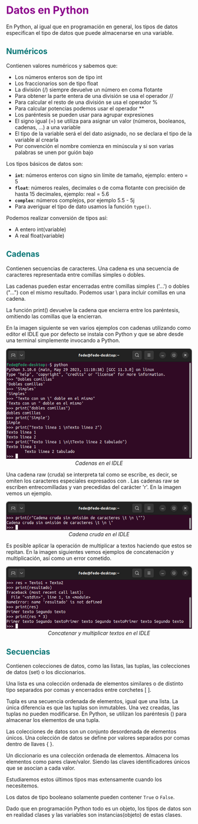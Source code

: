 # <FONT COLOR=#8B008B>Datos en Python</font>
En Python, al igual que en programación en general, los tipos de datos especifican el tipo de datos que puede almacenarse en una variable.

## <FONT COLOR=#007575>**Numéricos**</font>
Contienen valores numéricos y sabemos que:

>
* Los números enteros son de tipo int
* Los fraccionarios son de tipo float
* La división (/) siempre devuelve un número en coma flotante
* Para obtener la parte entera de una división se usa el operador //
* Para calcular el resto de una división se usa el operador %
* Para calcular potencias podemos usar el operador **
* Los paréntesis se pueden usar para agrupar expresiones
* El signo igual (=) se utiliza para asignar un valor (números, booleanos, cadenas, …) a una variable
* El tipo de la variable será el del dato asignado, no se declara el tipo de la variable al crearla
* Por convención el nombre comienza en minúscula y si son varias palabras se unen por guión bajo

Los tipos básicos de datos son:

>
* **```int```**: números enteros con signo sin límite de tamaño, ejemplo: entero = 5
* **```float```**: números reales, decimales o de coma flotante con precisión de hasta 15 decimales, ejemplo: real = 5.6
* **```complex```**: números complejos, por ejemplo 5.5 - 5j
* Para averiguar el tipo de dato usamos la función ```type()```.

Podemos realizar conversión de tipos así:

* A entero int(variable)
* A real float(variable)

## <FONT COLOR=#007575>**Cadenas**</font>
Contienen secuencias de caracteres. Una cadena es una secuencia de caracteres representada entre comillas simples o dobles.

Las cadenas pueden estar encerradas entre comillas simples ('...') o dobles ("...") con el mismo resultado. Podemos usar \ para incluir comillas en una cadena.

La función print() devuelve la cadena que encierra entre los paréntesis, omitiendo las comillas que la encierran.

En la imagen siguiente se ven varios ejemplos con cadenas utilizando como editor el IDLE que por defecto se instala con Python y que se abre desde una terminal simplemente invocando a Python.

<center>

![Cadenas en el IDLE](../img/guias/intro/cad1.png)  
*Cadenas en el IDLE*

</center>

Una cadena raw (cruda) se interpreta tal como se escribe, es decir, se omiten los caracteres especiales expresados con \. Las cadenas raw se escriben entrecomilladas y van precedidas del carácter 'r'. En la imagen vemos un ejemplo.

<center>

![Cadena cruda en el IDLE](../img/guias/intro/cad2.png)  
*Cadena cruda en el IDLE*

</center>

Es posible aplicar la operación de multiplicar a textos haciendo que estos se repitan. En la imagen siguientes vemos ejemplos de concatenación y multiplicación, así como un error cometido.

<center>

![Concatenar y multiplicar textos en el IDLE](../img/guias/intro/cad3.png)  
*Concatenar y multiplicar textos en el IDLE*

</center>

## <FONT COLOR=#007575>**Secuencias**</font>
Contienen colecciones de datos, como las listas, las tuplas, las colecciones de datos (set) o los diccionarios.

Una lista es una colección ordenada de elementos similares o de distinto tipo separados por comas y encerrados entre corchetes [ ].

Tupla es una secuencia ordenada de elementos, igual que una lista. La única diferencia es que las tuplas son inmutables. Una vez creadas, las tuplas no pueden modificarse. En Python, se utilizan los paréntesis () para almacenar los elementos de una tupla.

Las colecciones de datos son un conjunto desordenada de elementos únicos. Una colección de datos se define por valores separados por comas dentro de llaves { }.

Un diccionario es una colección ordenada de elementos. Almacena los elementos como pares clave/valor. Siendo las claves identificadores únicos que se asocian a cada valor.

Estudiaremos estos últimos tipos mas extensamente cuando los necesitemos.

Los datos de tipo booleano solamente pueden contener ```True``` o ```False```.

Dado que en programación Python todo es un objeto, los tipos de datos son en realidad clases y las variables son instancias(objeto) de estas clases.
